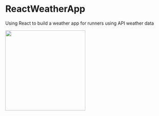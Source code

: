 # ReactWeatherApp
Using React to build a weather app for runners using API weather data

<img src ="http://www.lovell.me/project/reactapp/app.jpg" width="250px"/>
